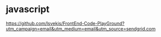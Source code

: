 # javascript

https://github.com/lsvekis/FrontEnd-Code-PlayGround?utm_campaign=email&utm_medium=email&utm_source=sendgrid.com
